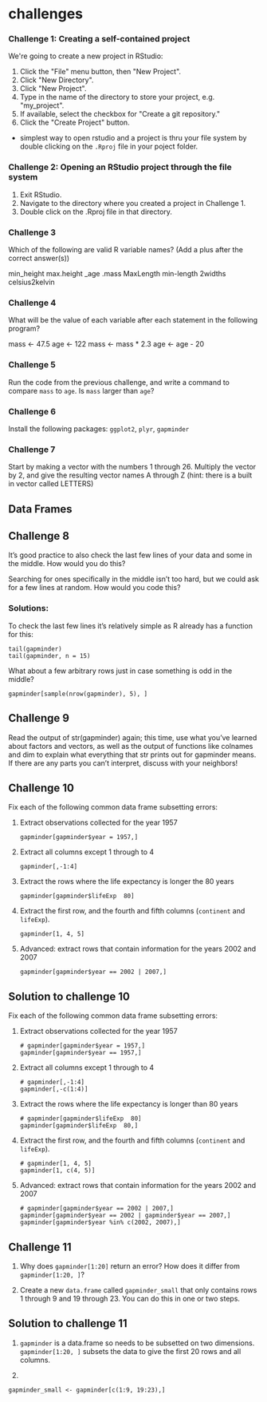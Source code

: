 # challenges 

### Challenge 1: Creating a self-contained project

We're going to create a new project in RStudio:

1.  Click the "File" menu button, then "New Project".
2.  Click "New Directory".
3.  Click "New Project".
4.  Type in the name of the directory to store your project, e.g.
    "my_project".
5.  If available, select the checkbox for "Create a git repository."
6.  Click the "Create Project" button.

-   simplest way to open rstudio and a project is thru your file system
    by double clicking on the `.Rproj` file in your poject folder.

### Challenge 2: Opening an RStudio project through the file system

1.  Exit RStudio.
2.  Navigate to the directory where you created a project in
    Challenge 1.
3.  Double click on the .Rproj file in that directory.

### Challenge 3 
Which of the following are valid R variable names? (Add a plus after the correct answer(s))

min_height
max.height
_age
.mass
MaxLength
min-length
2widths
celsius2kelvin


### Challenge 4

What will be the value of each variable after each statement in the
following program?

mass <- 47.5
age <- 122
mass <- mass * 2.3
age <- age - 20

### Challenge 5

Run the code from the previous challenge, and write a command to compare
`mass` to `age`. Is `mass` larger than `age`?

### Challenge 6

Install the following packages: `ggplot2`, `plyr`, `gapminder`

### Challenge 7

Start by making a vector with the numbers 1 through 26. Multiply the vector by 2, and give the resulting vector names A through Z (hint: there is a built in vector called LETTERS)

## Data Frames 
## Challenge 8
It’s good practice to also check the last few lines of your data and some in the middle. How would you do this?

Searching for ones specifically in the middle isn’t too hard, but we could ask for a few lines at random. How would you code this?

### Solutions: 
To check the last few lines it’s relatively simple as R already has a function for this:

```
tail(gapminder)
tail(gapminder, n = 15)
```

What about a few arbitrary rows just in case something is odd in the middle?

```
gapminder[sample(nrow(gapminder), 5), ]
```

## Challenge 9
Read the output of str(gapminder) again; this time, use what you’ve learned about factors and vectors, as well as the output of functions like colnames and dim to explain what everything that str prints out for gapminder means. If there are any parts you can’t interpret, discuss with your neighbors!

## Challenge 10

 Fix each of the following common data frame subsetting errors:

 1. Extract observations collected for the year 1957

    ```{r, eval=FALSE}
    gapminder[gapminder$year = 1957,]
    ```

 2. Extract all columns except 1 through to 4

    ```{r, eval=FALSE}
    gapminder[,-1:4]
    ```

 3. Extract the rows where the life expectancy is longer the 80 years

    ```{r, eval=FALSE}
    gapminder[gapminder$lifeExp  80]
    ```

 4. Extract the first row, and the fourth and fifth columns
   (`continent` and `lifeExp`).

    ```{r, eval=FALSE}
    gapminder[1, 4, 5]
    ```

 5. Advanced: extract rows that contain information for the years 2002
    and 2007

    ```{r, eval=FALSE}
    gapminder[gapminder$year == 2002 | 2007,]
    ```

  ## Solution to challenge 10
 
  Fix each of the following common data frame subsetting errors:
 
  1. Extract observations collected for the year 1957
 
     ```{r, eval=FALSE}
     # gapminder[gapminder$year = 1957,]
     gapminder[gapminder$year == 1957,]
     ```
 
  2. Extract all columns except 1 through to 4
 
     ```{r, eval=FALSE}
     # gapminder[,-1:4]
     gapminder[,-c(1:4)]
     ```
 
  3. Extract the rows where the life expectancy is longer than 80 years
 
     ```{r, eval=FALSE}
     # gapminder[gapminder$lifeExp  80]
     gapminder[gapminder$lifeExp  80,]
     ```
 
  4. Extract the first row, and the fourth and fifth columns
    (`continent` and `lifeExp`).
 
     ```{r, eval=FALSE}
     # gapminder[1, 4, 5]
     gapminder[1, c(4, 5)]
     ```
 
  5. Advanced: extract rows that contain information for the years 2002
     and 2007
 
      ```{r, eval=FALSE}
      # gapminder[gapminder$year == 2002 | 2007,]
      gapminder[gapminder$year == 2002 | gapminder$year == 2007,]
      gapminder[gapminder$year %in% c(2002, 2007),]
      ```

 ## Challenge 11

 1. Why does `gapminder[1:20]` return an error? How does it differ from `gapminder[1:20, ]`?


 2. Create a new `data.frame` called `gapminder_small` that only contains rows 1 through 9
 and 19 through 23. You can do this in one or two steps.

  ## Solution to challenge 11
 
  1.  `gapminder` is a data.frame so needs to be subsetted on two dimensions. `gapminder[1:20, ]` subsets the data to give the first 20 rows and all columns.
 
  2. 
 
  ```{r}
  gapminder_small <- gapminder[c(1:9, 19:23),]
  ```
